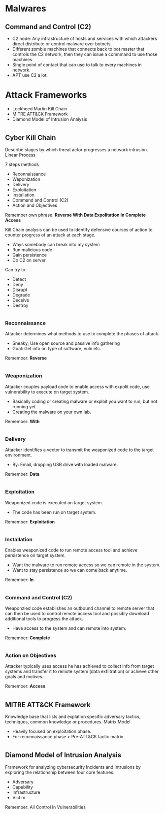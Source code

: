 # Malwares

## Command and Control (C2)

- C2 node: Any infrastructure of hosts and services with which attackers direct distribute or control malware over botnets.
- Different zombie machines that connects back to bot master that controls the C2 network, then they can issue a comnmand to use those machines.
- Single point of contact that can use to talk to every machines in network.
- APT use C2 a lot.

#

# Attack Frameworks

- Lockheed Martin Kill Chain
- MITRE ATT&CK Framework
- Diamond Model of Intrusion Analysis

#

## Cyber Kill Chain

Describe stages by which threat actor progresses a network intrusion. Linear Process

7 steps methods
- Reconnaissance
- Weponization
- Delivery
- Exploitation
- Installation
- Command and Control (C2)
- Action and Objectives

Remember own phrase: **Reverse With Data Expolitation In Complete Access**

Kill Chain analysis can be used to identify defensive courses of action to counter progress of an attack at each stage.
- Ways somebody can break into my system
- Run malicious code
- Gain persistence
- Do C2 on server.

Can try to:
- Detect
- Deny
- Disrupt
- Degrade
- Deceive
- Destroy

#

### Reconnaissance

Attacker determines what methods to use to complete the phases of attack.
- Sneaky; Use open source and passive info gathering
- Goal: Get info on type of software, vuln etc.

Remember: **Reverse**

#

### Weaponization

Attacker couples payload code to enable access with expolit code, use vulnerability to execute on target system.
- Basically coding or creating malware or exploit you want to run, but not running yet.
- Creating the malware on your own lab.

Remember: **With**

#

### Delivery

Attacker identifies a vector to transmit the weaponized code to the target environment.
- By: Email, dropping USB drive with loaded malware.

Remember: **Data**

#

### Exploitation

Weaponized code is executed on target system.
- The code has been run on target system.

Remember: **Exploitation**

#

### Installation

Enables weaponized code to run remote access tool and achieve persistence on target system.
- Want the malware to run remote access so we can remote in the system.
- Want to stay persistence so we can come back anytime.

Remember: **In**

#

### Command and Control (C2)

Weaponzied code establishes an outbound channel to remote server that can then be used to control remote access tool and possibly download additional tools to progress the attack.
- Have access to the system and can remote into system.

Remember: **Complete**

#

### Action on Objectives

Attacker typically uses access he has achieved to collect info from target systems and transfer it to remote system (data exfiltration) or achieve other goals and motives.

Remember: **Access**

#

## MITRE ATT&CK Framework

Knowledge base that lists and explation specific adversary tactics, techniques, common knowledge or procedures. Matrix Model

- Heavily focused on exploitation phase.
- For reconnaissance phase > Pre-ATT&CK tactic matrix


#

## Diamond Model of Intrusion Analysis

Framework for analyzing cybersecurity Incidents and Intrusions by exploring the relationship between four core features:
- Adversary
- Capability
- Infrastructure
- Victim

Remember: All Control In Vulnerabilities

